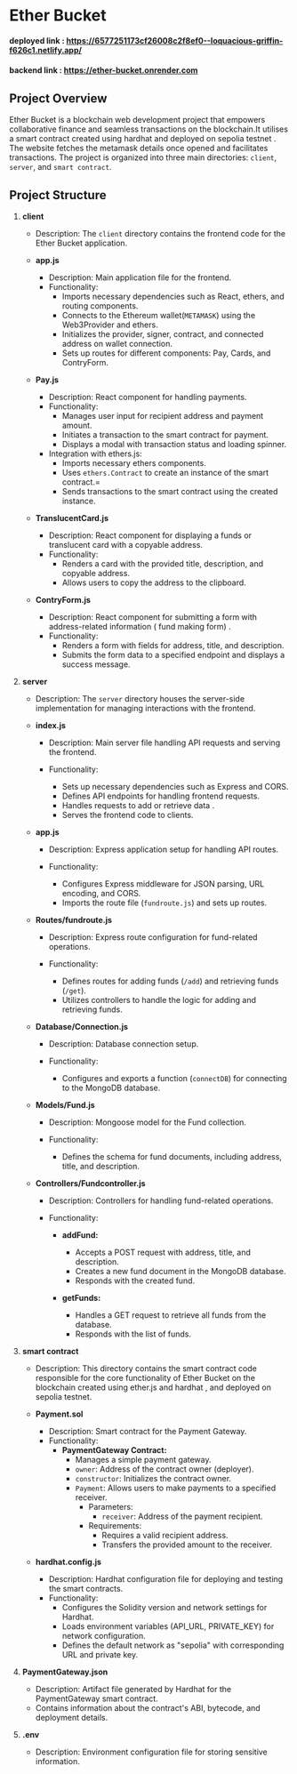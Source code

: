 # Ether Bucket
#### deployed link : https://6577251173cf26008c2f8ef0--loquacious-griffin-f626c1.netlify.app/
#### backend link : https://ether-bucket.onrender.com
## Project Overview
Ether Bucket is a blockchain web development project that empowers collaborative finance and seamless transactions on the blockchain.It utilises a smart contract created using hardhat and deployed on sepolia testnet . The website fetches the metamask details once opened and facilitates transactions. The project is organized into three main directories: `client`, `server`, and `smart contract`.

## Project Structure

1. **client**
   - Description: The `client` directory contains the frontend code for the Ether Bucket application.

   - **app.js**
     - Description: Main application file for the frontend.
     - Functionality:
       - Imports necessary dependencies such as React, ethers, and routing components.
       - Connects to the Ethereum wallet(`METAMASK`) using the Web3Provider and ethers.
       - Initializes the provider, signer, contract, and connected address on wallet connection.
       - Sets up routes for different components: Pay, Cards, and ContryForm.

   - **Pay.js**
     - Description: React component for handling payments.
     - Functionality:
       - Manages user input for recipient address and payment amount.
       - Initiates a transaction to the smart contract for payment.
       - Displays a modal with transaction status and loading spinner.
     - Integration with ethers.js:
       - Imports necessary ethers components.
       - Uses `ethers.Contract` to create an instance of the smart contract.=
       - Sends transactions to the smart contract using the created instance.

   - **TranslucentCard.js**
     - Description: React component for displaying a funds or translucent card with a copyable address.
     - Functionality:
       - Renders a card with the provided title, description, and copyable address.
       - Allows users to copy the address to the clipboard.

   - **ContryForm.js**
     - Description: React component for submitting a form with address-related information ( fund making form) .
     - Functionality:
       - Renders a form with fields for address, title, and description.
       - Submits the form data to a specified endpoint and displays a success message.

2. **server**
   - Description: The `server` directory houses the server-side implementation for managing interactions with the frontend.

   - **index.js**
     - Description: Main server file handling API requests and serving the frontend.

     - Functionality:
       - Sets up necessary dependencies such as Express and CORS.
       - Defines API endpoints for handling frontend requests.
       - Handles requests to add  or retrieve data .
       - Serves the frontend code to clients.

   - **app.js**
     - Description: Express application setup for handling API routes.

     - Functionality:
       - Configures Express middleware for JSON parsing, URL encoding, and CORS.
       - Imports the route file (`fundroute.js`) and sets up routes.

   - **Routes/fundroute.js**
     - Description: Express route configuration for fund-related operations.

     - Functionality:
       - Defines routes for adding funds (`/add`) and retrieving funds (`/get`).
       - Utilizes controllers to handle the logic for adding and retrieving funds.

   - **Database/Connection.js**
     - Description: Database connection setup.

     - Functionality:
       - Configures and exports a function (`connectDB`) for connecting to the MongoDB database.

   - **Models/Fund.js**
     - Description: Mongoose model for the Fund collection.

     - Functionality:
       - Defines the schema for fund documents, including address, title, and description.

   - **Controllers/Fundcontroller.js**
     - Description: Controllers for handling fund-related operations.

     - Functionality:
       - **addFund:**
         - Accepts a POST request with address, title, and description.
         - Creates a new fund document in the MongoDB database.
         - Responds with the created fund.

       - **getFunds:**
         - Handles a GET request to retrieve all funds from the database.
         - Responds with the list of funds.

3. **smart contract**
   - Description: This directory contains the smart contract code responsible for the core functionality of Ether Bucket on the blockchain created using ether.js and hardhat , and deployed on sepolia testnet.

   - **Payment.sol**
     - Description: Smart contract for the Payment Gateway.
     - Functionality:
       - **PaymentGateway Contract:**
         - Manages a simple payment gateway.
         - `owner`: Address of the contract owner (deployer).
         - `constructor`: Initializes the contract owner.
         - `Payment`: Allows users to make payments to a specified receiver.
           - Parameters:
             - `receiver`: Address of the payment recipient.
           - Requirements:
             - Requires a valid recipient address.
             - Transfers the provided amount to the receiver.

   - **hardhat.config.js**
     - Description: Hardhat configuration file for deploying and testing the smart contracts.
     - Functionality:
       - Configures the Solidity version and network settings for Hardhat.
       - Loads environment variables (API_URL, PRIVATE_KEY) for network configuration.
       - Defines the default network as "sepolia" with corresponding URL and private key.

4. **PaymentGateway.json**
   - Description: Artifact file generated by Hardhat for the PaymentGateway smart contract.
   - Contains information about the contract's ABI, bytecode, and deployment details.

5. **.env**
   - Description: Environment configuration file for storing sensitive information.

